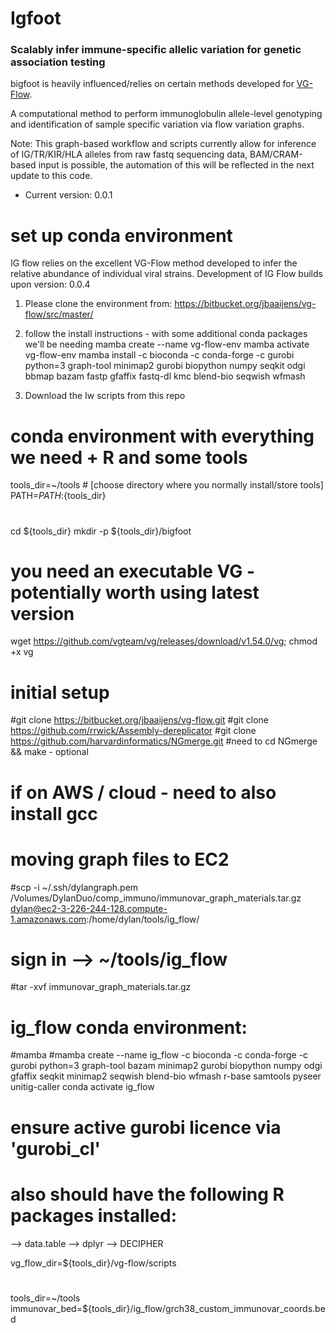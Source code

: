 # Igfoot
### Scalably infer immune-specific allelic variation for genetic association testing 

bigfoot is heavily influenced/relies on certain methods developed for <a href="https://bitbucket.org/jbaaijens/vg-flow/src/master/">VG-Flow</a>.

A computational method to perform immunoglobulin allele-level genotyping and identification of sample specific variation via flow variation graphs.

Note: This graph-based workflow and scripts currently allow for inference of IG/TR/KIR/HLA alleles from raw fastq sequencing data, BAM/CRAM-based input is possible, the automation of this will be reflected in the next update to this code.

- Current version: 0.0.1

# set up conda environment
IG flow relies on the excellent VG-Flow method developed to infer the relative abundance of individual viral strains. Development of IG Flow builds upon version: 0.0.4
1) Please clone the environment from: https://bitbucket.org/jbaaijens/vg-flow/src/master/
2) follow the install instructions - with some additional conda packages we'll be needing
	mamba create --name vg-flow-env
	mamba activate vg-flow-env
	mamba install -c bioconda -c conda-forge -c gurobi python=3 graph-tool minimap2 gurobi biopython numpy seqkit odgi bbmap bazam fastp gfaffix fastq-dl kmc blend-bio seqwish wfmash

3) Download the Iw scripts from this repo






# conda environment with everything we need + R and some tools
tools_dir=~/tools # [choose directory where you normally install/store tools]
PATH=$PATH:${tools_dir}
#
cd ${tools_dir}
mkdir -p ${tools_dir}/bigfoot
# you need an executable VG - potentially worth using latest version
wget https://github.com/vgteam/vg/releases/download/v1.54.0/vg; chmod +x vg
# initial setup
#git clone https://bitbucket.org/jbaaijens/vg-flow.git
#git clone https://github.com/rrwick/Assembly-dereplicator
#git clone https://github.com/harvardinformatics/NGmerge.git #need to cd NGmerge && make - optional
# if on AWS / cloud - need to also install gcc
# moving graph files to EC2
#scp -i ~/.ssh/dylangraph.pem /Volumes/DylanDuo/comp_immuno/immunovar_graph_materials.tar.gz dylan@ec2-3-226-244-128.compute-1.amazonaws.com:/home/dylan/tools/ig_flow/
# sign in --> ~/tools/ig_flow
#tar -xvf immunovar_graph_materials.tar.gz
# ig_flow conda environment:
#mamba 
#mamba create --name ig_flow -c bioconda -c conda-forge -c gurobi python=3 graph-tool bazam minimap2 gurobi biopython numpy odgi gfaffix seqkit minimap2 seqwish blend-bio wfmash r-base samtools pyseer unitig-caller
conda activate ig_flow
# ensure active gurobi licence via 'gurobi_cl'
# also should have the following R packages installed:
--> data.table
--> dplyr
--> DECIPHER

vg_flow_dir=${tools_dir}/vg-flow/scripts
#
tools_dir=~/tools
immunovar_bed=${tools_dir}/ig_flow/grch38_custom_immunovar_coords.bed


